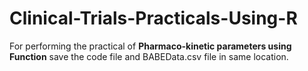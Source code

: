 # Clinical-Trials-Practicals-Using-R
For performing the practical of **Pharmaco-kinetic parameters using Function** save the code file and BABEData.csv file in same location.

